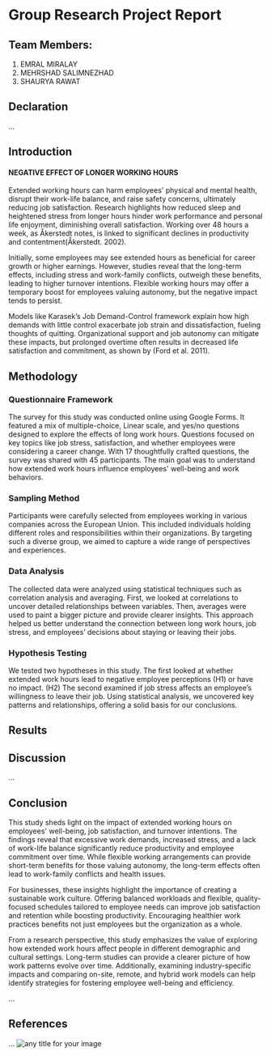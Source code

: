 # Group Research Project Report

## Team Members:
1. EMRAL MIRALAY
2. MEHRSHAD SALIMNEZHAD
3. SHAURYA RAWAT

## Declaration
... 

## Introduction


#### NEGATIVE EFFECT OF LONGER WORKING HOURS

Extended working hours can harm employees' physical and mental health, disrupt their work-life balance, and raise safety concerns, ultimately reducing job satisfaction. Research highlights how reduced sleep and heightened stress from longer hours hinder work performance and personal life enjoyment, diminishing overall satisfaction. Working over 48 hours a week, as Åkerstedt notes, is linked to significant declines in productivity and contentment(Åkerstedt. 2002).

Initially, some employees may see extended hours as beneficial for career growth or higher earnings. However, studies reveal that the long-term effects, including stress and work-family conflicts, outweigh these benefits, leading to higher turnover intentions. Flexible working hours may offer a temporary boost for employees valuing autonomy, but the negative impact tends to persist.

Models like Karasek’s Job Demand-Control framework explain how high demands with little control exacerbate job strain and dissatisfaction, fueling thoughts of quitting. Organizational support and job autonomy can mitigate these impacts, but prolonged overtime often results in decreased life satisfaction and commitment, as shown by (Ford et al. 2011).


## Methodology

### Questionnaire Framework
The survey for this study was conducted online using Google Forms. It featured a mix of multiple-choice, Linear scale, and yes/no questions designed to explore the effects of long work hours. Questions focused on key topics like job stress, satisfaction, and whether employees were considering a career change. With 17 thoughtfully crafted questions, the survey was shared with 45 participants. The main goal was to understand how extended work hours influence employees' well-being and work behaviors.

### Sampling Method
Participants were carefully selected from employees working in various companies across the European Union. This included individuals holding different roles and responsibilities within their organizations. By targeting such a diverse group, we aimed to capture a wide range of perspectives and experiences.

### Data Analysis
The collected data were analyzed using statistical techniques such as correlation analysis and averaging. First, we looked at correlations to uncover detailed relationships between variables. Then, averages were used to paint a bigger picture and provide clearer insights. This approach helped us better understand the connection between long work hours, job stress, and employees’ decisions about staying or leaving their jobs.

### Hypothesis Testing
We tested two hypotheses in this study. The first looked at whether extended work hours lead to negative employee perceptions (H1) or have no impact. (H2) The second examined if job stress affects an employee’s willingness to leave their job. Using statistical analysis, we uncovered key patterns and relationships, offering a solid basis for our conclusions.




## Results


## Discussion
... 

## Conclusion
This study sheds light on the impact of extended working hours on employees' well-being, job satisfaction, and turnover intentions. The findings reveal that excessive work demands, increased stress, and a lack of work-life balance significantly reduce productivity and employee commitment over time. While flexible working arrangements can provide short-term benefits for those valuing autonomy, the long-term effects often lead to work-family conflicts and health issues.

For businesses, these insights highlight the importance of creating a sustainable work culture. Offering balanced workloads and flexible, quality-focused schedules tailored to employee needs can improve job satisfaction and retention while boosting productivity. Encouraging healthier work practices benefits not just employees but the organization as a whole.

From a research perspective, this study emphasizes the value of exploring how extended work hours affect people in different demographic and cultural settings. Long-term studies can provide a clearer picture of how work patterns evolve over time. Additionally, examining industry-specific impacts and comparing on-site, remote, and hybrid work models can help identify strategies for fostering employee well-being and efficiency.



... 

## References
... 
![any title for your image](ht)